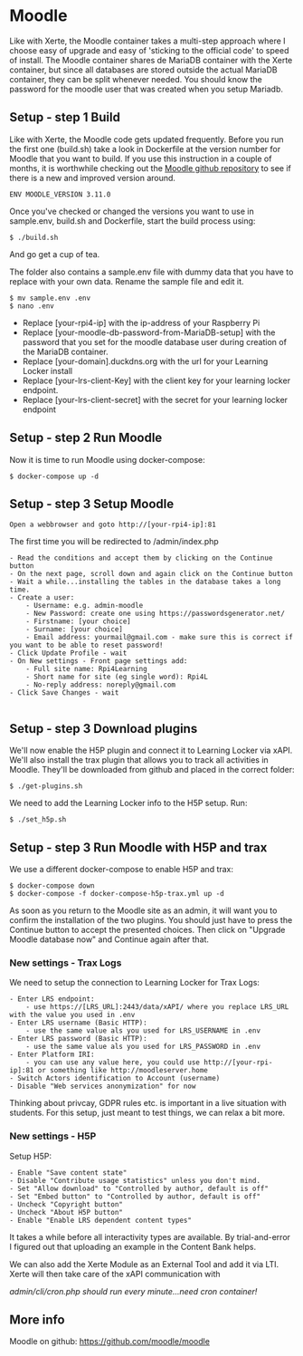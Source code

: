 # Moodle

Like with Xerte, the Moodle container takes a multi-step approach where I choose easy of upgrade and easy of 'sticking to the official code' to speed of install.
The Moodle container shares de MariaDB container with the Xerte container, but since all databases are stored outside the actual MariaDB container, they can be split whenever needed.
You should know the password for the moodle user that was created when you setup Mariadb.

## Setup - step 1 Build
Like with Xerte, the Moodle code gets updated frequently. Before you run the first one (build.sh) take a look in Dockerfile at the version number for Moodle that you want to build.
If you use this instruction in a couple of months, it is worthwhile checking out the [Moodle github repository](https://github.com/moodle/moodle/releases) to see if there is a new and improved version around.

```
ENV MOODLE_VERSION 3.11.0
```
Once you've checked or changed the versions you want to use in sample.env, build.sh and Dockerfile, start the build process using:
```
$ ./build.sh
```
And go get a cup of tea.

The folder also contains a sample.env file with dummy data that you have to replace with your own data. Rename the sample file and edit it.
```
$ mv sample.env .env
$ nano .env
```
- Replace [your-rpi4-ip] with the ip-address of your Raspberry Pi
- Replace [your-moodle-db-password-from-MariaDB-setup] with the password that you set for the moodle database user during creation of the MariaDB container.
- Replace [your-domain].duckdns.org with the url for your Learning Locker install
- Replace [your-lrs-client-Key] with the client key for your learning locker endpoint.
- Replace [your-lrs-client-secret] with the secret for your learning locker endpoint


## Setup - step 2 Run Moodle

Now it is time to run Moodle using docker-compose:
```
$ docker-compose up -d
```

## Setup - step 3 Setup Moodle

```
Open a webbrowser and goto http://[your-rpi4-ip]:81
```
The first time you will be redirected to /admin/index.php

```
- Read the conditions and accept them by clicking on the Continue button
- On the next page, scroll down and again click on the Continue button
- Wait a while...installing the tables in the database takes a long time.
- Create a user:
    - Username: e.g. admin-moodle
    - New Password: create one using https://passwordsgenerator.net/
    - Firstname: [your choice] 
    - Surname: [your choice]
    - Email address: yourmail@gmail.com - make sure this is correct if you want to be able to reset password!  
- Click Update Profile - wait
- On New settings - Front page settings add:
    - Full site name: Rpi4Learning
    - Short name for site (eg single word): Rpi4L   
    - No-reply address: noreply@gmail.com
- Click Save Changes - wait
   
```
## Setup - step 3 Download plugins

We'll now enable the H5P plugin and connect it to Learning Locker via xAPI. We'll also install the trax plugin that allows you to track all activities in Moodle. They'll be downloaded from github and placed in the correct folder:
```
$ ./get-plugins.sh
```
We need to add the Learning Locker info to the H5P setup. Run:
```
$ ./set_h5p.sh
```
## Setup - step 3 Run Moodle with H5P and trax

We use a different docker-compose to enable H5P and trax:
```
$ docker-compose down
$ docker-compose -f docker-compose-h5p-trax.yml up -d
```
As soon as you return to the Moodle site as an admin, it will want you to confirm the installation of the two plugins. You should just have to press the Continue button to accept the presented choices. Then click on "Upgrade Moodle database now" and Continue again after that.

### New settings - Trax Logs
We need to setup the connection to Learning Locker for Trax Logs:
```
- Enter LRS endpoint:
    - use https://[LRS_URL]:2443/data/xAPI/ where you replace LRS_URL with the value you used in .env
- Enter LRS username (Basic HTTP):
    - use the same value als you used for LRS_USERNAME in .env
- Enter LRS password (Basic HTTP):
    - use the same value als you used for LRS_PASSWORD in .env    
- Enter Platform IRI:
    - you can use any value here, you could use http://[your-rpi-ip]:81 or something like http://moodleserver.home       
- Switch Actors identification to Account (username)
- Disable "Web services anonymization" for now
```
Thinking about privcay, GDPR rules etc. is important in a live situation with students. For this setup, just meant to test things, we can relax a bit more.

### New settings - H5P
Setup H5P:
```
- Enable "Save content state"
- Disable "Contribute usage statistics" unless you don't mind.
- Set "Allow download" to "Controlled by author, default is off"
- Set "Embed button" to "Controlled by author, default is off"
- Uncheck "Copyright button"
- Uncheck "About H5P button"
- Enable "Enable LRS dependent content types"
```
It takes a while before all interactivity types are available. By trial-and-error I figured out that uploading an example in the Content Bank helps.


We can also add the Xerte Module as an External Tool and add it via LTI. Xerte will then take care of the xAPI communication with 

_admin/cli/cron.php should run every minute...need cron container!_


## More info

Moodle on github: https://github.com/moodle/moodle

